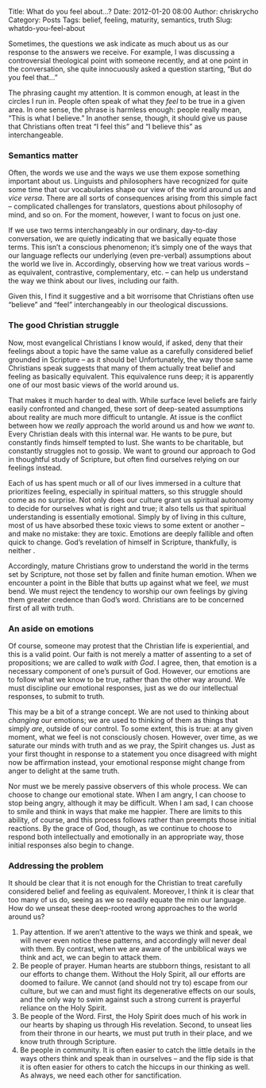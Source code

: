 Title: What do you feel about...?
Date: 2012-01-20 08:00
Author: chriskrycho
Category: Posts
Tags: belief, feeling, maturity, semantics, truth
Slug: whatdo-you-feel-about

Sometimes, the questions we ask indicate as much about us as our
response to the answers we receive. For example, I was discussing a
controversial theological point with someone recently, and at one point
in the conversation, she quite innocuously asked a question starting,
“But do you feel that…”

The phrasing caught my attention. It is common enough, at least in the
circles I run in. People often speak of what they *feel* to be true in a
given area. In one sense, the phrase is harmless enough: people really
mean, “This is what I believe.” In another sense, though, it should give
us pause<!--more--> that Christians often treat “I feel this” and “I
believe this” as interchangeable.

### Semantics matter

Often, the words we use and the ways we use them expose something
important about us. Linguists and philosophers have recognized for quite
some time that our vocabularies shape our view of the world around us
and *vice versa*. There are all sorts of consequences arising from this
simple fact – complicated challenges for translators, questions about
philosophy of mind, and so on. For the moment, however, I want to focus
on just one.

If we use two terms interchangeably in our ordinary, day-to-day
conversation, we are quietly indicating that we basically equate those
terms. This isn’t a conscious phenomenon; it’s simply one of the ways
that our language reflects our underlying (even pre-verbal) assumptions
about the world we live in. Accordingly, observing how we treat various
words – as equivalent, contrastive, complementary, etc. – can help us
understand the way we think about our lives, including our faith.

Given this, I find it suggestive and a bit worrisome that Christians
often use “believe” and “feel” interchangeably in our theological
discussions.

### The good Christian struggle

Now, most evangelical Christians I know would, if asked, deny that their
feelings about a topic have the same value as a carefully considered
belief grounded in Scripture – as it should be! Unfortunately, the way
those same Christians speak suggests that many of them actually treat
belief and feeling as basically equivalent. This equivalence runs deep;
it is apparently one of our most basic views of the world around us.

That makes it much harder to deal with. While surface level beliefs are
fairly easily confronted and changed, these sort of deep-seated
assumptions about reality are much more difficult to untangle. At issue
is the conflict between how we *really* approach the world around us and
how we *want* to. Every Christian deals with this internal war. He wants
to be pure, but constantly finds himself tempted to lust. She wants to
be charitable, but constantly struggles not to gossip. We want to ground
our approach to God in thoughtful study of Scripture, but often find
ourselves relying on our feelings instead.

Each of us has spent much or all of our lives immersed in a culture that
prioritizes feeling, especially in spiritual matters, so this struggle
should come as no surprise. Not only does our culture grant us spiritual
autonomy to decide for ourselves what is right and true; it also tells
us that spiritual understanding is essentially emotional. Simply by of
living in this culture, most of us have absorbed these toxic views to
some extent or another – and make no mistake: they are toxic. Emotions
are deeply fallible and often quick to change. God’s revelation of
himself in Scripture, thankfully, is neither .

Accordingly, mature Christians grow to understand the world in the terms
set by Scripture, not those set by fallen and finite human emotion. When
we encounter a point in the Bible that butts up against what we feel,
*we* must bend. We must reject the tendency to worship our own feelings
by giving them greater credence than God’s word. Christians are to be
concerned first of all with truth.

### An aside on emotions

Of course, someone may protest that the Christian life is experiential,
and this is a valid point. Our faith is not merely a matter of assenting
to a set of propositions; we are called to *walk with God*. I agree,
then, that emotion is a necessary component of one’s pursuit of God.
However, our emotions are to follow what we know to be true, rather than
the other way around. We must discipline our emotional responses, just
as we do our intellectual responses, to submit to truth.

This may be a bit of a strange concept. We are not used to thinking
about *changing* our emotions; we are used to thinking of them as things
that simply *are*, outside of our control. To some extent, this is true:
at any given moment, what we feel is not consciously chosen. However,
over time, as we saturate our minds with truth and as we pray, the
Spirit changes us. Just as your first thought in response to a statement
you once disagreed with might now be affirmation instead, your emotional
response might change from anger to delight at the same truth.

Nor must we be merely passive observers of this whole process. We can
choose to change our emotional state. When I am angry, I can choose to
stop being angry, although it may be difficult. When I am sad, I can
choose to smile and think in ways that make me happier. There are limits
to this ability, of course, and this process follows rather than
preempts those initial reactions. By the grace of God, though, as we
continue to choose to respond both intellectually and emotionally in an
appropriate way, those initial responses also begin to change.

### Addressing the problem

It should be clear that it is not enough for the Christian to treat
carefully considered belief and feeling as equivalent. Moreover, I think
it is clear that too many of us do, seeing as we so readily equate the
min our language. How do we unseat these deep-rooted wrong approaches to
the world around us?

1.  Pay attention. If we aren’t attentive to the ways we think and
    speak, we will never even notice these patterns, and accordingly
    will never deal with them. By contrast, when we are aware of the
    unbiblical ways we think and act, we can begin to attack them.
2.  Be people of prayer. Human hearts are stubborn things, resistant to
    all our efforts to change them. Without the Holy Spirit, all our
    efforts are doomed to failure. We cannot (and should not try to)
    escape from our culture, but we can and must fight its degenerative
    effects on our souls, and the only way to swim against such a strong
    current is prayerful reliance on the Holy Spirit.
3.  Be people of the Word. First, the Holy Spirit does much of his work
    in our hearts by shaping us through His revelation. Second, to
    unseat lies from their throne in our hearts, we must put truth in
    their place, and we know truth through Scripture.
4.  Be people in community. It is often easier to catch the little
    details in the ways others think and speak than in ourselves – and
    the flip side is that it is often easier for others to catch the
    hiccups in our thinking as well. As always, we need each other for
    sanctification.

